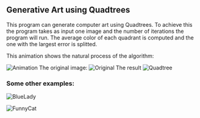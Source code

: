 ## Generative Art using Quadtrees

This program can generate computer art using Quadtrees. To achieve this the program takes as input one image and the number of iterations the program will run. The average color of each quadrant is computed and the one with the largest error is splitted. 

This animation shows the natural process of the algorithm:

![Animation](https://i.imgur.com/IPx3Zb1.gif)
The original image:
![Original](https://i.imgur.com/tY88g6z.jpg)
The result
![Quadtree](https://i.imgur.com/fa5TNNl.png)

### Some other examples:

![BlueLady](https://i.imgur.com/jtvlfMm.png)

![FunnyCat](https://i.imgur.com/oO6TIsJ.png)



